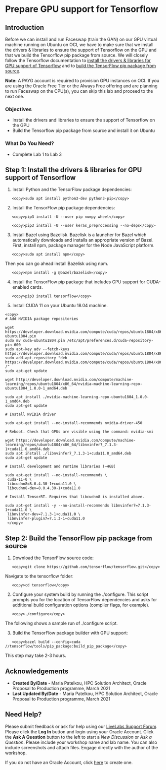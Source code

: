 # Prepare GPU support for Tensorflow

## Introduction

Before we can install and run Faceswap (train the GAN) on our GPU virtual machine running on Ubuntu on OCI, we have to make sure that we install the drivers & libraries to ensure the support of Tensorflow on the GPU and that we build the Tensorflow pip package from source.
We will closely follow the Tensorflow documentation to [install the drivers & libraries for GPU support of Tensorflow](https://www.tensorflow.org/install/gpu) and to [build the TensorFlow pip package from source](https://www.tensorflow.org/install/source).

**Note:** A PAYG account is required to provision GPU instances on OCI. If you are using the Oracle Free Tier or the Always Free offering and are planning to run Faceswap on the CPU(s), you can skip this lab and proceed to the next one.

### Objectives

- Install the drivers and libraries to ensure the support of Tensorflow on the GPU
- Build the Tensorflow pip package from source and install it on Ubuntu

### What Do You Need?

- Complete Lab 1 to Lab 3

## **Step 1:** Install the drivers & libraries for GPU support of Tensorflow

1. Install Python and the TensorFlow package dependencies:

```
   <copy>sudo apt install python3-dev python3-pip</copy>
```

2. Install the TensorFlow pip package dependencies:

```
   <copy>pip3 install -U --user pip numpy wheel</copy>
```

```
   <copy>pip3 install -U --user keras_preprocessing --no-deps</copy>
```

3. Install Bazel using Bazelisk. Bazelisk is a launcher for Bazel which automatically downloads and installs an appropriate version of Bazel.
   First, install npm, package manager for the Node JavaScript platform.

```
   <copy>sudo apt install npm</copy>
```

Then you can go ahead install Bazelisk using npm.

```
   <copy>npm install -g @bazel/bazelisk</copy>
```

4. Install the TensorFlow pip package that includes GPU support for CUDA-enabled cards.

```
   <copy>pip3 install tensorflow</copy>
```

5. Install CUDA 11 on your Ubuntu 18.04 machine.

```
<copy>
# Add NVIDIA package repositories

wget https://developer.download.nvidia.com/compute/cuda/repos/ubuntu1804/x86_64/cuda-ubuntu1804.pin
sudo mv cuda-ubuntu1804.pin /etc/apt/preferences.d/cuda-repository-pin-600
sudo apt-key adv --fetch-keys https://developer.download.nvidia.com/compute/cuda/repos/ubuntu1804/x86_64/7fa2af80.pub
sudo add-apt-repository "deb https://developer.download.nvidia.com/compute/cuda/repos/ubuntu1804/x86_64/ /"
sudo apt-get update

wget http://developer.download.nvidia.com/compute/machine-learning/repos/ubuntu1804/x86_64/nvidia-machine-learning-repo-ubuntu1804_1.0.0-1_amd64.deb

sudo apt install ./nvidia-machine-learning-repo-ubuntu1804_1.0.0-1_amd64.deb
sudo apt-get update

# Install NVIDIA driver

sudo apt-get install --no-install-recommends nvidia-driver-450

# Reboot. Check that GPUs are visible using the command: nvidia-smi

wget https://developer.download.nvidia.com/compute/machine-learning/repos/ubuntu1804/x86_64/libnvinfer7_7.1.3-1+cuda11.0_amd64.deb
sudo apt install ./libnvinfer7_7.1.3-1+cuda11.0_amd64.deb
sudo apt-get update

# Install development and runtime libraries (~4GB)

sudo apt-get install --no-install-recommends \
 cuda-11-0 \
 libcudnn8=8.0.4.30-1+cuda11.0 \
 libcudnn8-dev=8.0.4.30-1+cuda11.0

# Install TensorRT. Requires that libcudnn8 is installed above.

sudo apt-get install -y --no-install-recommends libnvinfer7=7.1.3-1+cuda11.0 \
 libnvinfer-dev=7.1.3-1+cuda11.0 \
 libnvinfer-plugin7=7.1.3-1+cuda11.0
 </copy>
```

## **Step 2:** Build the TensorFlow pip package from source

1. Download the TensorFlow source code:

```
   <copy>git clone https://github.com/tensorflow/tensorflow.git</copy>
```

Navigate to the tensorflow folder:

```
   <copy>cd tensorflow</copy>
```

2. Configure your system build by running the ./configure. This script prompts you for the location of TensorFlow dependencies and asks for additional build configuration options (compiler flags, for example).

```
   <copy>./configure</copy>
```

The following shows a sample run of ./configure script.

3. Build the TensorFlow package builder with GPU support:

```
   <copy>bazel build --config=cuda //tensorflow/tools/pip_package:build_pip_package</copy>
```

This step may take 2-3 hours.

## **Acknowledgements**

- **Created By/Date** - Maria Patelkou, HPC Solution Architect, Oracle Proposal to Production programme, March 2021
- **Last Updated By/Date** - Maria Patelkou, HPC Solution Architect, Oracle Proposal to Production programme, March 2021

## Need Help?

Please submit feedback or ask for help using our [LiveLabs Support Forum](https://community.oracle.com/tech/developers/categories/livelabsdiscussions). Please click the **Log In** button and login using your Oracle Account. Click the **Ask A Question** button to the left to start a _New Discussion_ or _Ask a Question_. Please include your workshop name and lab name. You can also include screenshots and attach files. Engage directly with the author of the workshop.

If you do not have an Oracle Account, click [here](https://profile.oracle.com/myprofile/account/create-account.jspx) to create one.
